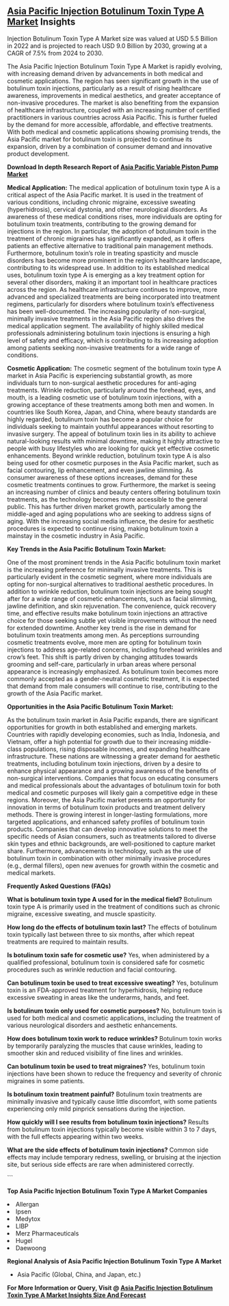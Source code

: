 <h2><a href="https://www.verifiedmarketreports.com/download-sample/?rid=475524&amp;utm_source=Github-Feb&amp;utm_medium=225" target="_blank">Asia Pacific Injection Botulinum Toxin Type A Market</a> Insights</h2><p>Injection Botulinum Toxin Type A Market size was valued at USD 5.5 Billion in 2022 and is projected to reach USD 9.0 Billion by 2030, growing at a CAGR of 7.5% from 2024 to 2030.</p><p><p>The Asia Pacific Injection Botulinum Toxin Type A Market is rapidly evolving, with increasing demand driven by advancements in both medical and cosmetic applications. The region has seen significant growth in the use of botulinum toxin injections, particularly as a result of rising healthcare awareness, improvements in medical aesthetics, and greater acceptance of non-invasive procedures. The market is also benefiting from the expansion of healthcare infrastructure, coupled with an increasing number of certified practitioners in various countries across Asia Pacific. This is further fueled by the demand for more accessible, affordable, and effective treatments. With both medical and cosmetic applications showing promising trends, the Asia Pacific market for botulinum toxin is projected to continue its expansion, driven by a combination of consumer demand and innovative product development. <p><strong>Download In depth Research Report of <a href="https://www.verifiedmarketreports.com/download-sample/?rid=236118&amp;utm_source=Pulse-Dec&amp;utm_medium=225" target="_blank">Asia Pacific Variable Piston Pump Market</a></strong></p> </p> <p><strong>Medical Application:</strong> The medical application of botulinum toxin type A is a critical aspect of the Asia Pacific market. It is used in the treatment of various conditions, including chronic migraine, excessive sweating (hyperhidrosis), cervical dystonia, and other neurological disorders. As awareness of these medical conditions rises, more individuals are opting for botulinum toxin treatments, contributing to the growing demand for injections in the region. In particular, the adoption of botulinum toxin in the treatment of chronic migraines has significantly expanded, as it offers patients an effective alternative to traditional pain management methods. Furthermore, botulinum toxin’s role in treating spasticity and muscle disorders has become more prominent in the region’s healthcare landscape, contributing to its widespread use. In addition to its established medical uses, botulinum toxin type A is emerging as a key treatment option for several other disorders, making it an important tool in healthcare practices across the region. As healthcare infrastructure continues to improve, more advanced and specialized treatments are being incorporated into treatment regimens, particularly for disorders where botulinum toxin’s effectiveness has been well-documented. The increasing popularity of non-surgical, minimally invasive treatments in the Asia Pacific region also drives the medical application segment. The availability of highly skilled medical professionals administering botulinum toxin injections is ensuring a high level of safety and efficacy, which is contributing to its increasing adoption among patients seeking non-invasive treatments for a wide range of conditions. </p> <p><strong>Cosmetic Application:</strong> The cosmetic segment of the botulinum toxin type A market in Asia Pacific is experiencing substantial growth, as more individuals turn to non-surgical aesthetic procedures for anti-aging treatments. Wrinkle reduction, particularly around the forehead, eyes, and mouth, is a leading cosmetic use of botulinum toxin injections, with a growing acceptance of these treatments among both men and women. In countries like South Korea, Japan, and China, where beauty standards are highly regarded, botulinum toxin has become a popular choice for individuals seeking to maintain youthful appearances without resorting to invasive surgery. The appeal of botulinum toxin lies in its ability to achieve natural-looking results with minimal downtime, making it highly attractive to people with busy lifestyles who are looking for quick yet effective cosmetic enhancements. Beyond wrinkle reduction, botulinum toxin type A is also being used for other cosmetic purposes in the Asia Pacific market, such as facial contouring, lip enhancement, and even jawline slimming. As consumer awareness of these options increases, demand for these cosmetic treatments continues to grow. Furthermore, the market is seeing an increasing number of clinics and beauty centers offering botulinum toxin treatments, as the technology becomes more accessible to the general public. This has further driven market growth, particularly among the middle-aged and aging populations who are seeking to address signs of aging. With the increasing social media influence, the desire for aesthetic procedures is expected to continue rising, making botulinum toxin a mainstay in the cosmetic industry in Asia Pacific. </p> <p><strong>Key Trends in the Asia Pacific Botulinum Toxin Market:</strong></p> <p>One of the most prominent trends in the Asia Pacific botulinum toxin market is the increasing preference for minimally invasive treatments. This is particularly evident in the cosmetic segment, where more individuals are opting for non-surgical alternatives to traditional aesthetic procedures. In addition to wrinkle reduction, botulinum toxin injections are being sought after for a wide range of cosmetic enhancements, such as facial slimming, jawline definition, and skin rejuvenation. The convenience, quick recovery time, and effective results make botulinum toxin injections an attractive choice for those seeking subtle yet visible improvements without the need for extended downtime. Another key trend is the rise in demand for botulinum toxin treatments among men. As perceptions surrounding cosmetic treatments evolve, more men are opting for botulinum toxin injections to address age-related concerns, including forehead wrinkles and crow’s feet. This shift is partly driven by changing attitudes towards grooming and self-care, particularly in urban areas where personal appearance is increasingly emphasized. As botulinum toxin becomes more commonly accepted as a gender-neutral cosmetic treatment, it is expected that demand from male consumers will continue to rise, contributing to the growth of the Asia Pacific market. </p> <p><strong>Opportunities in the Asia Pacific Botulinum Toxin Market:</strong></p> <p>As the botulinum toxin market in Asia Pacific expands, there are significant opportunities for growth in both established and emerging markets. Countries with rapidly developing economies, such as India, Indonesia, and Vietnam, offer a high potential for growth due to their increasing middle-class populations, rising disposable incomes, and expanding healthcare infrastructure. These nations are witnessing a greater demand for aesthetic treatments, including botulinum toxin injections, driven by a desire to enhance physical appearance and a growing awareness of the benefits of non-surgical interventions. Companies that focus on educating consumers and medical professionals about the advantages of botulinum toxin for both medical and cosmetic purposes will likely gain a competitive edge in these regions. Moreover, the Asia Pacific market presents an opportunity for innovation in terms of botulinum toxin products and treatment delivery methods. There is growing interest in longer-lasting formulations, more targeted applications, and enhanced safety profiles of botulinum toxin products. Companies that can develop innovative solutions to meet the specific needs of Asian consumers, such as treatments tailored to diverse skin types and ethnic backgrounds, are well-positioned to capture market share. Furthermore, advancements in technology, such as the use of botulinum toxin in combination with other minimally invasive procedures (e.g., dermal fillers), open new avenues for growth within the cosmetic and medical markets. </p> <p><strong>Frequently Asked Questions (FAQs)</strong></p> <p><strong>What is botulinum toxin type A used for in the medical field?</strong> Botulinum toxin type A is primarily used in the treatment of conditions such as chronic migraine, excessive sweating, and muscle spasticity.</p> <p><strong>How long do the effects of botulinum toxin last?</strong> The effects of botulinum toxin typically last between three to six months, after which repeat treatments are required to maintain results.</p> <p><strong>Is botulinum toxin safe for cosmetic use?</strong> Yes, when administered by a qualified professional, botulinum toxin is considered safe for cosmetic procedures such as wrinkle reduction and facial contouring.</p> <p><strong>Can botulinum toxin be used to treat excessive sweating?</strong> Yes, botulinum toxin is an FDA-approved treatment for hyperhidrosis, helping reduce excessive sweating in areas like the underarms, hands, and feet.</p> <p><strong>Is botulinum toxin only used for cosmetic purposes?</strong> No, botulinum toxin is used for both medical and cosmetic applications, including the treatment of various neurological disorders and aesthetic enhancements.</p> <p><strong>How does botulinum toxin work to reduce wrinkles?</strong> Botulinum toxin works by temporarily paralyzing the muscles that cause wrinkles, leading to smoother skin and reduced visibility of fine lines and wrinkles.</p> <p><strong>Can botulinum toxin be used to treat migraines?</strong> Yes, botulinum toxin injections have been shown to reduce the frequency and severity of chronic migraines in some patients.</p> <p><strong>Is botulinum toxin treatment painful?</strong> Botulinum toxin treatments are minimally invasive and typically cause little discomfort, with some patients experiencing only mild pinprick sensations during the injection.</p> <p><strong>How quickly will I see results from botulinum toxin injections?</strong> Results from botulinum toxin injections typically become visible within 3 to 7 days, with the full effects appearing within two weeks.</p> <p><strong>What are the side effects of botulinum toxin injections?</strong> Common side effects may include temporary redness, swelling, or bruising at the injection site, but serious side effects are rare when administered correctly.</p> ```</p><p><strong>Top Asia Pacific Injection Botulinum Toxin Type A Market Companies</strong></p><div data-test-id=""><p><li>Allergan</li><li> Ipsen</li><li> Medytox</li><li> LIBP</li><li> Merz Pharmaceuticals</li><li> Hugel</li><li> Daewoong</li></p><div><strong>Regional Analysis of&nbsp;Asia Pacific Injection Botulinum Toxin Type A Market</strong></div><ul><li dir="ltr"><p dir="ltr">Asia Pacific (Global, China, and Japan, etc.)</p></li></ul><p><strong>For More Information or Query, Visit @&nbsp;</strong><strong><a href="https://www.verifiedmarketreports.com/product/injection-botulinum-toxin-type-a-market/?utm_source=Github-Feb&amp;utm_medium=225" target="_blank">Asia Pacific Injection Botulinum Toxin Type A Market Insights Size And Forecast</a></strong></p></div><h2>&nbsp;</h2><div data-test-id="">&nbsp;</div>

